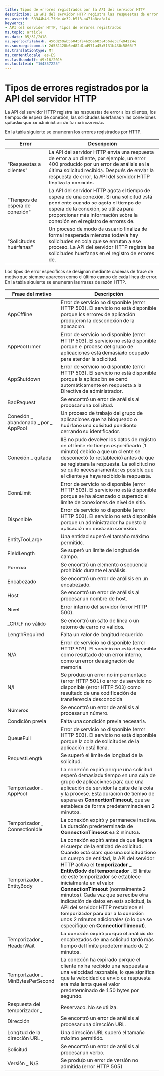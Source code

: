 ```yaml
---
title: Tipos de errores registrados por la API del servidor HTTP
description: La API del servidor HTTP registra las respuestas de error a los clientes, los tiempos de espera de conexión, las solicitudes huérfanas y las conexiones quitadas que se administran de forma incorrecta.
ms.assetid: 58344b4d-7fde-4e32-b513-a471a8cafa14
keywords:
- API del servidor HTTP, tipos de errores registrados
ms.topic: article
ms.date: 05/31/2018
ms.openlocfilehash: 450d298ab5b045fe4b28a683e456de3cfe84224e
ms.sourcegitcommit: 2d531328b6ed82d4ad971a45a5131b430c5866f7
ms.translationtype: MT
ms.contentlocale: es-ES
ms.lasthandoff: 09/16/2019
ms.locfileid: "104357225"
---
```

# <a name="types-of-errors-logged-by-the-http-server-api"></a>Tipos de errores registrados por la API del servidor HTTP

La API del servidor HTTP registra las respuestas de error a los clientes, los tiempos de espera de conexión, las solicitudes huérfanas y las conexiones quitadas que se administran de forma incorrecta.

En la tabla siguiente se enumeran los errores registrados por HTTP.



| Error                                                                                                                                                  | Descripción                                                                                                                                                                                                                         |
|--------------------------------------------------------------------------------------------------------------------------------------------------------|-------------------------------------------------------------------------------------------------------------------------------------------------------------------------------------------------------------------------------------|
| <span id="Responses_to_clients"></span><span id="responses_to_clients"></span><span id="RESPONSES_TO_CLIENTS"></span>"Respuestas a clientes"<br/> | La API del servidor HTTP envía una respuesta de error a un cliente, por ejemplo, un error 400 producido por un error de análisis en la última solicitud recibida. Después de enviar la respuesta de error, la API del servidor HTTP finaliza la conexión.<br/> |
| <span id="Connection_time-outs"></span><span id="connection_time-outs"></span><span id="CONNECTION_TIME-OUTS"></span>"Tiempos de espera de conexión"<br/> | La API del servidor HTTP agota el tiempo de espera de una conexión. Si una solicitud está pendiente cuando se agota el tiempo de espera de la conexión, se utiliza para proporcionar más información sobre la conexión en el registro de errores de.<br/>                                         |
| <span id="Orphaned_requests"></span><span id="orphaned_requests"></span><span id="ORPHANED_REQUESTS"></span>"Solicitudes huérfanas"<br/>             | Un proceso de modo de usuario finaliza de forma inesperada mientras todavía hay solicitudes en cola que se enrutan a ese proceso. La API del servidor HTTP registra las solicitudes huérfanas en el registro de errores de.<br/>                                      |



 

Los tipos de error específicos se designan mediante cadenas de frase de motivo que siempre aparecen como el último campo de cada línea de error. En la tabla siguiente se enumeran las frases de razón HTTP.



| Frase del motivo                                                                                                                                                                                       | Descripción                                                                                                                                                                                                                                                                                                                                                                                                                                                                                           |
|-----------------------------------------------------------------------------------------------------------------------------------------------------------------------------------------------------|-------------------------------------------------------------------------------------------------------------------------------------------------------------------------------------------------------------------------------------------------------------------------------------------------------------------------------------------------------------------------------------------------------------------------------------------------------------------------------------------------------|
| <span id="AppOffline"></span><span id="appoffline"></span><span id="APPOFFLINE"></span>AppOffline<br/>                                                                                        | Error de servicio no disponible (error HTTP 503). El servicio no está disponible porque los errores de aplicación produjeron la desconexión de la aplicación.<br/>                                                                                                                                                                                                                                                                                                                                |
| <span id="AppPoolTimer"></span><span id="apppooltimer"></span><span id="APPPOOLTIMER"></span>AppPoolTimer<br/>                                                                                | Error de servicio no disponible (error HTTP 503). El servicio no está disponible porque el proceso del grupo de aplicaciones está demasiado ocupado para atender la solicitud.<br/>                                                                                                                                                                                                                                                                                                                                  |
| <span id="AppShutdown"></span><span id="appshutdown"></span><span id="APPSHUTDOWN"></span>AppShutdown<br/>                                                                                    | Error de servicio no disponible (error HTTP 503). El servicio no está disponible porque la aplicación se cerró automáticamente en respuesta a la Directiva de administrador.<br/>                                                                                                                                                                                                                                                                                                                     |
| <span id="BadRequest"></span><span id="badrequest"></span><span id="BADREQUEST"></span>BadRequest<br/>                                                                                        | Se encontró un error de análisis al procesar una solicitud.<br/>                                                                                                                                                                                                                                                                                                                                                                                                                                  |
| <span id="Connection_Abandoned_By_AppPool"></span><span id="connection_abandoned_by_apppool"></span><span id="CONNECTION_ABANDONED_BY_APPPOOL"></span>Conexión \_ abandonada \_ por \_ AppPool<br/> | Un proceso de trabajo del grupo de aplicaciones que ha bloqueado o huérfano una solicitud pendiente cerrando su identificador.<br/>                                                                                                                                                                                                                                                                                                                                                                               |
| <span id="Connection_Dropped"></span><span id="connection_dropped"></span><span id="CONNECTION_DROPPED"></span>Conexión \_ quitada<br/>                                                       | IIS no pudo devolver los datos de registro en el límite de tiempo especificado (1 minuto) debido a que un cliente se desconectó (o restableció) antes de que se registrara la respuesta. La solicitud no se quitó necesariamente; es posible que el cliente ya haya recibido la respuesta.<br/>                                                                                                                                                                                                                                         |
| <span id="ConnLimit"></span><span id="connlimit"></span><span id="CONNLIMIT"></span>ConnLimit<br/>                                                                                            | Error de servicio no disponible (error HTTP 503). El servicio no está disponible porque se ha alcanzado o superado el límite de conexiones de nivel de sitio.<br/>                                                                                                                                                                                                                                                                                                                                    |
| <span id="Disabled"></span><span id="disabled"></span><span id="DISABLED"></span>Disponible<br/>                                                                                                | Error de servicio no disponible (error HTTP 503). El servicio no está disponible porque un administrador ha puesto la aplicación en modo sin conexión.<br/>                                                                                                                                                                                                                                                                                                                                              |
| <span id="EntityTooLarge"></span><span id="entitytoolarge"></span><span id="ENTITYTOOLARGE"></span>EntityTooLarge<br/>                                                                        | Una entidad superó el tamaño máximo permitido.<br/>                                                                                                                                                                                                                                                                                                                                                                                                                                               |
| <span id="FieldLength"></span><span id="fieldlength"></span><span id="FIELDLENGTH"></span>FieldLength<br/>                                                                                    | Se superó un límite de longitud de campo.<br/>                                                                                                                                                                                                                                                                                                                                                                                                                                                         |
| <span id="Forbidden"></span><span id="forbidden"></span><span id="FORBIDDEN"></span>Permiso<br/>                                                                                            | Se encontró un elemento o secuencia prohibido durante el análisis.<br/>                                                                                                                                                                                                                                                                                                                                                                                                                             |
| <span id="Header"></span><span id="header"></span><span id="HEADER"></span>Encabezado<br/>                                                                                                        | Se encontró un error de análisis en un encabezado.<br/>                                                                                                                                                                                                                                                                                                                                                                                                                                                 |
| <span id="Hostname"></span><span id="hostname"></span><span id="HOSTNAME"></span>Host<br/>                                                                                                | Se encontró un error de análisis al procesar un nombre de host.<br/>                                                                                                                                                                                                                                                                                                                                                                                                                                 |
| <span id="Internal"></span><span id="internal"></span><span id="INTERNAL"></span>Nivel<br/>                                                                                                | Error interno del servidor (error HTTP 500).<br/>                                                                                                                                                                                                                                                                                                                                                                                                                                        |
| <span id="Invalid_CR_LF"></span><span id="invalid_cr_lf"></span><span id="INVALID_CR_LF"></span>\_CR/LF no válido<br/>                                                                           | Se encontró un salto de línea o un retorno de carro no válidos.<br/>                                                                                                                                                                                                                                                                                                                                                                                                                                      |
| <span id="LengthRequired"></span><span id="lengthrequired"></span><span id="LENGTHREQUIRED"></span>LengthRequired<br/>                                                                        | Falta un valor de longitud requerido.<br/>                                                                                                                                                                                                                                                                                                                                                                                                                                                       |
| <span id="N_A"></span><span id="n_a"></span>N/A<br/>                                                                                                                                          | Error de servicio no disponible (error HTTP 503). El servicio no está disponible como resultado de un error interno, como un error de asignación de memoria.<br/>                                                                                                                                                                                                                                                                                                                                    |
| <span id="N_I"></span><span id="n_i"></span>N/I<br/>                                                                                                                                          | Se produjo un error no implementado (error HTTP 501) o error de servicio no disponible (error HTTP 503) como resultado de una codificación de transferencia desconocida.<br/>                                                                                                                                                                                                                                                                                                                                   |
| <span id="Number"></span><span id="number"></span><span id="NUMBER"></span>Números<br/>                                                                                                        | Se encontró un error de análisis al procesar un número.<br/>                                                                                                                                                                                                                                                                                                                                                                                                                                   |
| <span id="Precondition"></span><span id="precondition"></span><span id="PRECONDITION"></span>Condición previa<br/>                                                                                | Falta una condición previa necesaria.<br/>                                                                                                                                                                                                                                                                                                                                                                                                                                                       |
| <span id="QueueFull"></span><span id="queuefull"></span><span id="QUEUEFULL"></span>QueueFull<br/>                                                                                            | Error de servicio no disponible (error HTTP 503). El servicio no está disponible porque la cola de solicitudes de la aplicación está llena.<br/>                                                                                                                                                                                                                                                                                                                                                           |
| <span id="RequestLength"></span><span id="requestlength"></span><span id="REQUESTLENGTH"></span>RequestLength<br/>                                                                            | Se superó el límite de longitud de la solicitud.<br/>                                                                                                                                                                                                                                                                                                                                                                                                                                                       |
| <span id="Timer_AppPool"></span><span id="timer_apppool"></span><span id="TIMER_APPPOOL"></span>Temporizador \_ AppPool<br/>                                                                           | La conexión expiró porque una solicitud esperó demasiado tiempo en una cola de grupo de aplicaciones para que una aplicación de servidor la quite de la cola y la procese. Esta duración de tiempo de espera es **ConnectionTimeout**, que se establece de forma predeterminada en 2 minutos.<br/>                                                                                                                                                                                                                                           |
| <span id="Timer_ConnectionIdle"></span><span id="timer_connectionidle"></span><span id="TIMER_CONNECTIONIDLE"></span>Temporizador \_ ConnectionIdle<br/>                                               | La conexión expiró y permanece inactiva. La duración predeterminada de **ConnectionTimeout** es 2 minutos.<br/>                                                                                                                                                                                                                                                                                                                                                                                          |
| <span id="Timer_EntityBody"></span><span id="timer_entitybody"></span><span id="TIMER_ENTITYBODY"></span>Temporizador \_ EntityBody<br/>                                                               | La conexión expiró antes de que llegara el cuerpo de la entidad de solicitud. Cuando está claro que una solicitud tiene un cuerpo de entidad, la API del servidor HTTP activa el **temporizador \_ EntityBody del temporizador** . El límite de este temporizador se establece inicialmente en el valor **ConnectionTimeout** (normalmente 2 minutos). Cada vez que se recibe otra indicación de datos en esta solicitud, la API del servidor HTTP restablece el temporizador para dar a la conexión unos 2 minutos adicionales (o lo que se especifique en **ConnectionTimeout**).<br/> |
| <span id="Timer_HeaderWait"></span><span id="timer_headerwait"></span><span id="TIMER_HEADERWAIT"></span>Temporizador \_ HeaderWait<br/>                                                               | La conexión expiró porque el análisis de encabezados de una solicitud tardó más tiempo del límite predeterminado de 2 minutos.<br/>                                                                                                                                                                                                                                                                                                                                                                        |
| <span id="Timer_MinBytesPerSecond"></span><span id="timer_minbytespersecond"></span><span id="TIMER_MINBYTESPERSECOND"></span>Temporizador \_ MinBytesPerSecond<br/>                                   | La conexión ha expirado porque el cliente no ha recibido una respuesta a una velocidad razonable, lo que significa que la velocidad de envío de respuesta era más lenta que el valor predeterminado de 150 bytes por segundo.<br/>                                                                                                                                                                                                                                                                                                        |
| <span id="Timer_Response"></span><span id="timer_response"></span><span id="TIMER_RESPONSE"></span>Respuesta del temporizador \_<br/>                                                                       | Reservado. No se utiliza.<br/>                                                                                                                                                                                                                                                                                                                                                                                                                                                                        |
| <span id="URL"></span><span id="url"></span>Dirección<br/>                                                                                                                                          | Se encontró un error de análisis al procesar una dirección URL.<br/>                                                                                                                                                                                                                                                                                                                                                                                                                                      |
| <span id="URL_Length"></span><span id="url_length"></span><span id="URL_LENGTH"></span>Longitud de la dirección URL \_<br/>                                                                                       | Una dirección URL superó el tamaño máximo permitido.<br/>                                                                                                                                                                                                                                                                                                                                                                                                                                                   |
| <span id="Verb"></span><span id="verb"></span><span id="VERB"></span>Solicitud<br/>                                                                                                                | Se encontró un error de análisis al procesar un verbo.<br/>                                                                                                                                                                                                                                                                                                                                                                                                                                     |
| <span id="Version_N_S"></span><span id="version_n_s"></span><span id="VERSION_N_S"></span>Versión \_ N/S<br/>                                                                                   | Se produjo un error de versión no admitida (error HTTP 505).<br/>                                                                                                                                                                                                                                                                                                                                                                                                                                   |



 

 

 





